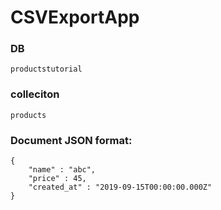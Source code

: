 # CSVExportApp


### DB
```
productstutorial
```
### colleciton
```
products
```
### Document JSON format:
```
{
    "name" : "abc",
    "price" : 45,
    "created_at" : "2019-09-15T00:00:00.000Z"
}
```
